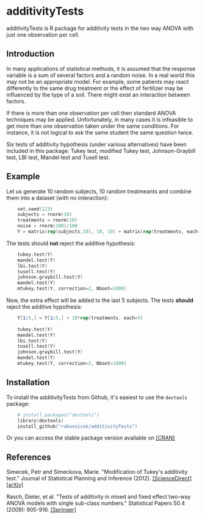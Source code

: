 # additivityTests

additivityTests is R package for additivity tests in the two way ANOVA with just one observation per cell.

## Introduction

In many applications of statistical methods, it is assumed that the response
variable is a sum of several factors and a random noise. In a real world this may
not be an appropriate model. For example, some patients may react differently
to the same drug treatment or the effect of fertilizer may be influenced
by the type of a soil. There might exist an interaction between factors. 

If there is more than one observation per cell then standard ANOVA techniques
may be applied. Unfortunately, in many cases it is infeasible to get
more than one observation taken under the same conditions. For instance, it
is not logical to ask the same student the same question twice.

Six tests of additivity hypothesis (under various alternatives) have been included in this package: 
Tukey test, modified Tukey test, Johnson-Graybill test, LBI test, Mandel test and Tusell test.

## Example

Let us generate 10 random subjects, 10 random treatmeants and combine them into a dataset (with no interaction):

```S
    set.seed(123)
    subjects = rnorm(10)
    treatments = rnorm(10)
    noise = rnorm(100)/100
    Y = matrix(rep(subjects,10), 10, 10) + matrix(rep(treatments, each=10), 10, 10) + noise
```

The tests should **not** reject the additive hypothesis: 

```S
    tukey.test(Y)
    mandel.test(Y)
    lbi.test(Y)
    tusell.test(Y)
    johnson.graybill.test(Y)
    mandel.test(Y)
    mtukey.test(Y, correction=2, Nboot=1000)
```

Now, the extra effect will be added to the last 5 subjects. The tests **should** reject the additive hypothesis:   

```S
    Y[1:5,] = Y[1:5,] + 10*rep(treatments, each=5)
    
    tukey.test(Y)
    mandel.test(Y)
    lbi.test(Y)
    tusell.test(Y)
    johnson.graybill.test(Y)
    mandel.test(Y)
    mtukey.test(Y, correction=2, Nboot=1000)
```

## Installation

To install the additivityTests from Github, it's easiest to use the `devtools` package:

```S
    # install.packages("devtools")
    library(devtools)
    install_github("rakosnicek/additivityTests")
```    

Or you can access the stable package version available on [[CRAN]](http://cran.r-project.org/web/packages/additivityTests/)

## References

Simecek, Petr and Simeckova, Marie. "Modification of Tukey's additivity test." Journal of Statistical Planning and Inference (2012). [[ScienceDirect]](http://www.sciencedirect.com/science/article/pii/S037837581200239X) [[arXiv]](http://arxiv.org/abs/1207.2883)

Rasch, Dieter, et al. "Tests of additivity in mixed and fixed effect two-way ANOVA models with single sub-class numbers." Statistical Papers 50.4 (2009): 905-916. [[Springer]](http://rd.springer.com/article/10.1007/s00362-009-0254-4#page-1)
